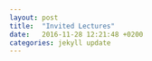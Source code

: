 ```yaml
---
layout: post
title:  "Invited Lectures"
date:   2016-11-28 12:21:48 +0200
categories: jekyll update
---
```

